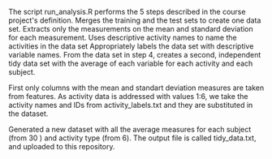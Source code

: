 The script run_analysis.R performs the 5 steps described in the course project's definition.
Merges the training and the test sets to create one data set.
Extracts only the measurements on the mean and standard deviation for each measurement. 
Uses descriptive activity names to name the activities in the data set
Appropriately labels the data set with descriptive variable names. 
From the data set in step 4, creates a second, independent tidy data set with the average of each variable for each activity and each subject.

First only columns with the mean and standart deviation measures are taken from features.
As activity data is addressed with values 1:6, we take the activity names and IDs from activity_labels.txt and they are substituted in the dataset.

Generated a new dataset with all the average measures for each subject (from 30 ) and activity type (from 6). 
The output file is called tidy_data.txt, and uploaded to this repository.